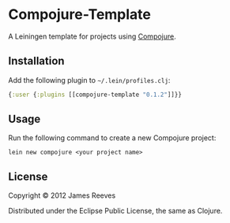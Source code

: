 # Compojure-Template

A Leiningen template for projects using [Compojure][1].

[1]: http://compojure.org

## Installation

Add the following plugin to `~/.lein/profiles.clj`:

```clojure
{:user {:plugins [[compojure-template "0.1.2"]]}}
```

## Usage

Run the following command to create a new Compojure project:

    lein new compojure <your project name>

## License

Copyright © 2012 James Reeves

Distributed under the Eclipse Public License, the same as Clojure.
